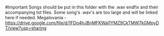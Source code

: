 #Important
Songs should be put in this folder with the .wav endfix and their accompanying txt files.
Some song's .wav's are too large and will be linked here if needed.
Megalovania - https://drive.google.com/file/d/1FDo4hJBnMFKWal1YMZ9CkTMW7kGMpyDT/view?usp=sharing
